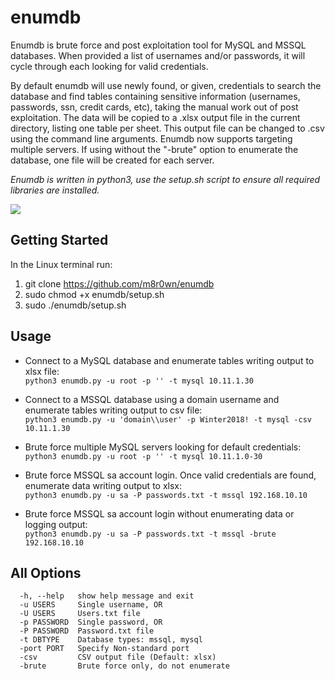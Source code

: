 # enumdb
Enumdb is brute force and post exploitation tool for MySQL and MSSQL databases. When provided a list of usernames and/or passwords, it will cycle through each looking for valid credentials.

By default enumdb will use newly found, or given, credentials to search the database and find tables containing sensitive information (usernames, passwords, ssn, credit cards, etc), taking the manual work out of post exploitation. The data will be copied to a .xlsx output file in the current directory, listing one table per sheet. This output file can be changed to .csv using the command line arguments. Enumdb now supports targeting multiple servers. If using without the "-brute" option to enumerate the database, one file will be created for each server.

*Enumdb is written in python3, use the setup.sh script to ensure all required libraries are installed.*

![](https://user-images.githubusercontent.com/13889819/35242124-ad8e3d9e-ff86-11e7-8f50-bfe2f20160cd.gif)

## Getting Started
In the Linux terminal run:
1. git clone https://github.com/m8r0wn/enumdb
2. sudo chmod +x enumdb/setup.sh
3. sudo ./enumdb/setup.sh

## Usage
* Connect to a MySQL database and enumerate tables writing output to xlsx file:<br>
`python3 enumdb.py -u root -p '' -t mysql 10.11.1.30`

* Connect to a MSSQL database using a domain username and enumerate tables writing output to csv file:<br>
`python3 enumdb.py -u 'domain\\user' -p Winter2018! -t mysql -csv 10.11.1.30`

* Brute force multiple MySQL servers looking for default credentials:<br>
`python3 enumdb.py -u root -p '' -t mysql 10.11.1.0-30`

* Brute force MSSQL sa account login. Once valid credentials are found, enumerate data writing output to xlsx:<br>
`python3 enumdb.py -u sa -P passwords.txt -t mssql 192.168.10.10`

* Brute force MSSQL sa account login without enumerating data or logging output:<br>
`python3 enumdb.py -u sa -P passwords.txt -t mssql -brute 192.168.10.10`

## All Options
      -h, --help   show help message and exit
      -u USERS     Single username, OR
      -U USERS     Users.txt file
      -p PASSWORD  Single password, OR
      -P PASSWORD  Password.txt file
      -t DBTYPE    Database types: mssql, mysql
      -port PORT   Specify Non-standard port
      -csv         CSV output file (Default: xlsx)
      -brute       Brute force only, do not enumerate
